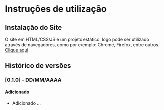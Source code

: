 # Instruções de utilização

## Instalação do Site

O site em HTML/CSS/JS é um projeto estático, logo pode ser utilizado através de navegadores, como por exemplo: Chrome, Firefox, entre outros.
<a href="../home/index.html">Clique aqui</a>

## Histórico de versões

### [0.1.0] - DD/MM/AAAA

#### Adicionado

- Adicionado ...
